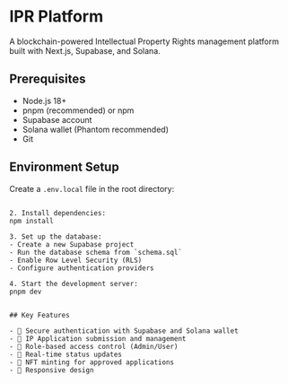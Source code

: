 # IPR Platform

A blockchain-powered Intellectual Property Rights management platform built with Next.js, Supabase, and Solana.

## Prerequisites

- Node.js 18+ 
- pnpm (recommended) or npm
- Supabase account
- Solana wallet (Phantom recommended)
- Git

## Environment Setup

Create a `.env.local` file in the root directory:

```

2. Install dependencies:
npm install

3. Set up the database:
- Create a new Supabase project
- Run the database schema from `schema.sql`
- Enable Row Level Security (RLS)
- Configure authentication providers

4. Start the development server:
pnpm dev


## Key Features

- 🔐 Secure authentication with Supabase and Solana wallet
- 📝 IP Application submission and management
- 👥 Role-based access control (Admin/User)
- 🔄 Real-time status updates
- 🎨 NFT minting for approved applications
- 📱 Responsive design


